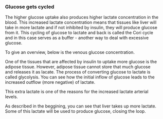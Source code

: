 ### **Glucose gets cycled**

The higher glucose uptake also produces higher lactate concentration in the blood. This increased lactate concentration means that tissues like liver will take in more lactate and if not inhibited by insulin, they will produce glucose from it. This cycling of glucose to lactate and back is called the Cori cycle and in this case serves as a buffer - another way to deal with excessive glucose.

<bdl-fmi id="fmi2" mode="continuous" src="GlucoseMetabolism_WholyBodyAlt.js" fminame="GlucoseMetabolism_WholyBodyAlt" tolerance="0.001" starttime="0" fstepsize="10" guid="{0de8e515-f2d6-4555-a73a-3e1b90234ee4}" valuereferences="905971271,905971264,905971265,905971266,905971272,905971226,905971310,905971022" valuelabels="adipose_glu_out,adipose_g6p_to_g3p,adipose_g3p_to_pyr,adipose_pyr_to_lac,adipose_lac_out,liver_lac_out,venous_glu,heart_lac_C" inputs="id1,16777464,1,70,t" inputlabels="glu_dose"></bdl-fmi>

<bdl-range id="id1" title="glucose dose [g]" min="0" max="70" default="35" step="5"></bdl-range>

To give an overview, below is the venous glucose concentration. 

<bdl-chartjs-time width="300" height="200" fromid="fmi2" labels="Venous Glucose" initialdata="" refindex="6" refvalues="1" min = 40 max = 600 ></bdl-chartjs-time>

One of the tissues that are affected by insulin to uptake more glucose is the adipose tissue. However, adipose tissue cannot store that much glucose and releases it as lacate. The process of converting glucose to lactate is called glycolysis. You can see how the initial inflow of glucose leads to the increased outflow (more negative) of lactate.

<bdl-chartjs-time width="300" height="200" fromid="fmi2" labels="Glucose in, G6P to G3P, PYR to LAC, Lactate out" initialdata="" refindex="0,1,3,4" refvalues="4"></bdl-chartjs-time>

This extra lactate is one of the reasons for the increased lactate arterial levels.

<bdl-chartjs-time width="300" height="200" fromid="fmi2" labels="Arterial lactate" initialdata="" refindex="7"
refvalues="1"
min = 9
max = 15></bdl-chartjs-time>

As described in the beggining, you can see that liver takes up more lactate. Some of this lactate will be used to produce glucose, closing the loop.

<bdl-chartjs-time width="300" height="200" fromid="fmi2" labels="Liver lactate in" initialdata="" refindex="5" min="25" max="40"
refvalues="1"></bdl-chartjs-time>
